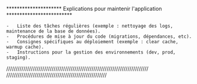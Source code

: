 ********************* Explications pour maintenir l'application *************************

    -   Liste des tâches régulières (exemple : nettoyage des logs, maintenance de la base de données).
    -   Procédures de mise à jour du code (migrations, dépendances, etc).
    -   Consignes spécifiques au déploiement (exemple : clear cache, warmup cache).
    -   Instructions pour la gestion des environnements (dev, prod, staging).

///////////////////////////////////////////////////////////////////////////
        /////////////////////////////////////////////////////
